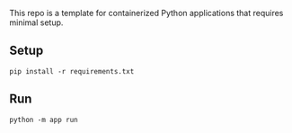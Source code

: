 This repo is a template for containerized Python applications that requires minimal setup.


## Setup

```shell
pip install -r requirements.txt
```

## Run

```shell
python -m app run
```
